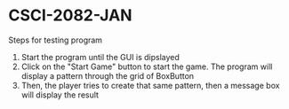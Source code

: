 # CSCI-2082-JAN
Steps for testing program
1. Start the program until the GUI is dipslayed 
2. Click on the "Start Game" button to start the game. The program will display a pattern through the grid of BoxButton
3. Then, the player tries to create that same pattern, then a message box will display the result

